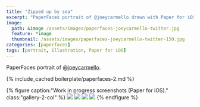 ```yaml
---
title: "Zipped up by sea"
excerpt: "PaperFaces portrait of @joeycarmello drawn with Paper for iOS on an iPad."
image: 
  path: &image /assets/images/paperfaces-joeycarmello-twitter.jpg 
  feature: *image
  thumbnail: /assets/images/paperfaces-joeycarmello-twitter-150.jpg
categories: [paperfaces]
tags: [portrait, illustration, Paper for iOS]
---
```


PaperFaces portrait of [@joeycarmello](https://twitter.com/joeycarmello).

{% include_cached boilerplate/paperfaces-2.md %}

{% figure caption:"Work in progress screenshots (Paper for iOS)." class:"gallery-2-col" %}
[![](/assets/images/paperfaces-joeycarmello-process-1-600.jpg)](/assets/images/paperfaces-joeycarmello-process-1-lg.jpg)
[![](/assets/images/paperfaces-joeycarmello-process-2-600.jpg)](/assets/images/paperfaces-joeycarmello-process-2-lg.jpg)
[![](/assets/images/paperfaces-joeycarmello-process-3-600.jpg)](/assets/images/paperfaces-joeycarmello-process-3-lg.jpg)
[![](/assets/images/paperfaces-joeycarmello-process-4-600.jpg)](/assets/images/paperfaces-joeycarmello-process-4-lg.jpg)
{% endfigure %}

